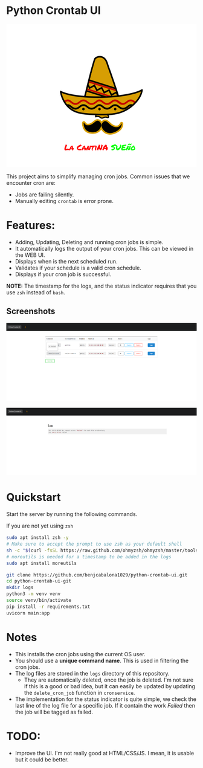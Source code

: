 # Python Crontab UI
![](static/lcs.png)

This project aims to simplify managing cron jobs. Common issues that we encounter cron are:

- Jobs are failing silently.
- Manually editing `crontab` is error prone.

# Features:

- Adding, Updating, Deleting and running cron jobs is simple.
- It automatically logs the output of your cron jobs. This can be viewed in the WEB UI.
- Displays when is the next scheduled run.
- Validates if your schedule is a valid cron schedule.
- Displays if your cron job is successful.


**NOTE:** The timestamp for the logs, and the status indicator requires that you use `zsh` instead of `bash`.

## Screenshots

![](readme_images/failed.png)

![](readme_images/log.png)

# Quickstart

Start the server by running the following commands.

If you are not yet using `zsh`

```bash
sudo apt install zsh -y
# Make sure to accept the prompt to use zsh as your default shell
sh -c "$(curl -fsSL https://raw.github.com/ohmyzsh/ohmyzsh/master/tools/install.sh)"
# moreutils is needed for a timestamp to be added in the logs
sudo apt install moreutils
```

```bash
git clone https://github.com/benjcabalona1029/python-crontab-ui.git
cd python-crontab-ui-git
mkdir logs
python3 -m venv venv
source venv/bin/activate
pip install -r requirements.txt
uvicorn main:app
```
# Notes
- This installs the cron jobs using the current OS user.
- You should use a **unique command name**. This is used in filtering the cron jobs.
- The log files are stored in the `logs` directory of this repository.
  - They are automatically deleted, once the job is deleted. I'm not sure if this is a good or bad idea, but it can easily be
updated by updating the `delete_cron_job` function in `cronservice`.
- The implementation for the status indicator is quite simple, we check the last line of the log file for a specific job. If it contain the work
*Failed* then the job will be tagged as failed.

# TODO:

- Improve the UI. I'm not really good at HTML/CSS/JS. I mean, it is usable but it could be better.
